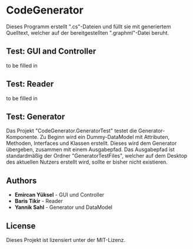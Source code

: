 # CodeGenerator

Dieses Programm erstellt ".cs"-Dateien und füllt sie mit generiertem Quelltext, welcher auf der bereitgestellten ".graphml"-Datei beruht.

## Test: GUI and Controller

to be filled in

## Test: Reader

to be filled in

## Test: Generator

Das Projekt "CodeGenerator.GeneratorTest" testet die Generator-Komponente. Zu Beginn wird ein Dummy-DataModel mit Attributen, Methoden, Interfaces und Klassen erstellt. 
Dieses wird dem Generator übergeben, zusammen mit einem Ausgabepfad. 
Das Ausgabepfad ist standardmäßig der Ordner "GeneratorTestFiles", welcher auf dem Desktop des aktuellen Nutzers erstellt wird, sollte er bisher nicht existieren.

## Authors

* **Emircan Yüksel** - GUI und Controller
* **Baris Tikir** - Reader
* **Yannik Sahl** - Generator und DataModel

## License

Dieses Projekt ist lizensiert unter der MIT-Lizenz.